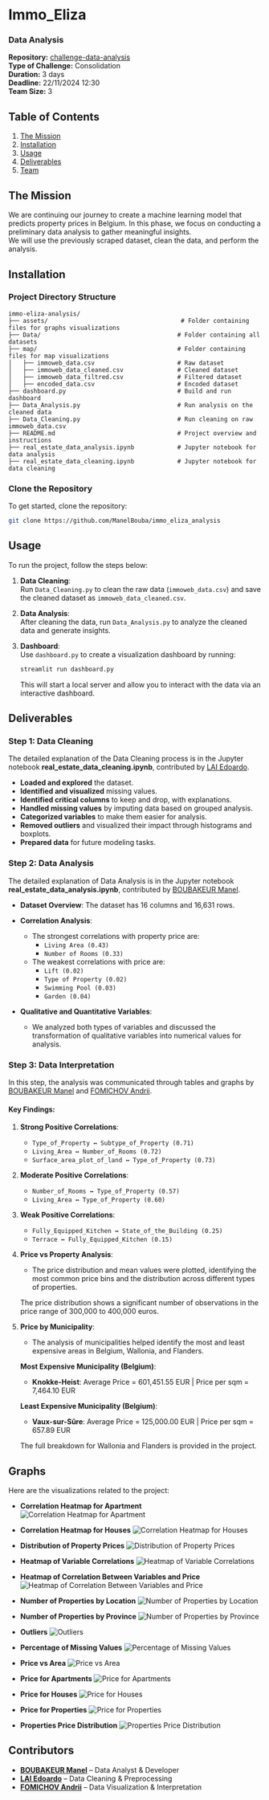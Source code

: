 
# **Immo_Eliza**
### **Data Analysis**
**Repository:** [challenge-data-analysis](https://github.com/ManelBouba/immo_eliza_analysis)  
**Type of Challenge:** Consolidation  
**Duration:** 3 days  
**Deadline:** 22/11/2024 12:30  
**Team Size:** 3  

## Table of Contents
1. [The Mission](#the-mission)
2. [Installation](#installation)
3. [Usage](#usage)
4. [Deliverables](#deliverables)
5. [Team](#team)

## The Mission
We are continuing our journey to create a machine learning model that predicts property prices in Belgium. In this phase, we focus on conducting a preliminary data analysis to gather meaningful insights.  
We will use the previously scraped dataset, clean the data, and perform the analysis.

## Installation
### Project Directory Structure

```plaintext
immo-eliza-analysis/
├── assets/                                     # Folder containing files for graphs visualizations
├── Data/                                      # Folder containing all datasets
├── map/                                       # Folder containing files for map visualizations
│   ├── immoweb_data.csv                       # Raw dataset
│   ├── immoweb_data_cleaned.csv               # Cleaned dataset
│   ├── immoweb_data_filtred.csv               # Filtered dataset
│   ├── encoded_data.csv                       # Encoded dataset
├── dashboard.py                               # Build and run dashboard
├── Data_Analysis.py                           # Run analysis on the cleaned data
├── Data_Cleaning.py                           # Run cleaning on raw immoweb_data.csv
├── README.md                                  # Project overview and instructions
├── real_estate_data_analysis.ipynb            # Jupyter notebook for data analysis
├── real_estate_data_cleaning.ipynb            # Jupyter notebook for data cleaning
```

### Clone the Repository

To get started, clone the repository:

```bash
git clone https://github.com/ManelBouba/immo_eliza_analysis
```

## Usage

To run the project, follow the steps below:

1) **Data Cleaning**:  
   Run `Data_Cleaning.py` to clean the raw data (`immoweb_data.csv`) and save the cleaned dataset as `immoweb_data_cleaned.csv`.

2) **Data Analysis**:  
   After cleaning the data, run `Data_Analysis.py` to analyze the cleaned data and generate insights.

3) **Dashboard**:  
   Use `dashboard.py` to create a visualization dashboard by running:
   
   ```bash
   streamlit run dashboard.py
   ```

   This will start a local server and allow you to interact with the data via an interactive dashboard.

## Deliverables

### **Step 1: Data Cleaning**

The detailed explanation of the Data Cleaning process is in the Jupyter notebook **real_estate_data_cleaning.ipynb**, contributed by [LAI Edoardo](https://www.linkedin.com/in/edoardo-lai/).

- **Loaded and explored** the dataset.
- **Identified and visualized** missing values.
- **Identified critical columns** to keep and drop, with explanations.
- **Handled missing values** by imputing data based on grouped analysis.
- **Categorized variables** to make them easier for analysis.
- **Removed outliers** and visualized their impact through histograms and boxplots.
- **Prepared data** for future modeling tasks.

### **Step 2: Data Analysis**

The detailed explanation of Data Analysis is in the Jupyter notebook **real_estate_data_analysis.ipynb**, contributed by [BOUBAKEUR Manel](https://www.linkedin.com/in/boubakeur-manel-52679a159/).

- **Dataset Overview**: The dataset has 16 columns and 16,631 rows.
- **Correlation Analysis**:
  - The strongest correlations with property price are:
    - `Living Area (0.43)`
    - `Number of Rooms (0.33)`
  - The weakest correlations with price are:
    - `Lift (0.02)`
    - `Type of Property (0.02)`
    - `Swimming Pool (0.03)`
    - `Garden (0.04)`

- **Qualitative and Quantitative Variables**:
  - We analyzed both types of variables and discussed the transformation of qualitative variables into numerical values for analysis.

### **Step 3: Data Interpretation**

In this step, the analysis was communicated through tables and graphs by [BOUBAKEUR Manel](https://www.linkedin.com/in/boubakeur-manel-52679a159/) and [FOMICHOV Andrii](https://www.linkedin.com/in/andrii-fomichov-73928642/).

#### Key Findings:

1. **Strong Positive Correlations**:
   - `Type_of_Property ↔ Subtype_of_Property (0.71)`
   - `Living_Area ↔ Number_of_Rooms (0.72)`
   - `Surface_area_plot_of_land ↔ Type_of_Property (0.73)`
   
2. **Moderate Positive Correlations**:
   - `Number_of_Rooms ↔ Type_of_Property (0.57)`
   - `Living_Area ↔ Type_of_Property (0.60)`
   
3. **Weak Positive Correlations**:
   - `Fully_Equipped_Kitchen ↔ State_of_the_Building (0.25)`
   - `Terrace ↔ Fully_Equipped_Kitchen (0.15)`

4. **Price vs Property Analysis**:
   - The price distribution and mean values were plotted, identifying the most common price bins and the distribution across different types of properties.

   
   The price distribution shows a significant number of observations in the price range of 300,000 to 400,000 euros.

5. **Price by Municipality**:
   - The analysis of municipalities helped identify the most and least expensive areas in Belgium, Wallonia, and Flanders.
   
   **Most Expensive Municipality (Belgium)**:  
   - **Knokke-Heist**: Average Price = 601,451.55 EUR | Price per sqm = 7,464.10 EUR
   
   **Least Expensive Municipality (Belgium)**:  
   - **Vaux-sur-Sûre**: Average Price = 125,000.00 EUR | Price per sqm = 657.89 EUR

   The full breakdown for Wallonia and Flanders is provided in the project.
   
## Graphs

Here are the visualizations related to the project:

- **Correlation Heatmap for Apartment**
  ![Correlation Heatmap for Apartment](assets/Correlation_Heatmap_for_Apartment.png)

- **Correlation Heatmap for Houses**
  ![Correlation Heatmap for Houses](assets/Correlation_Heatmap_for_Houses.png)

- **Distribution of Property Prices**
  ![Distribution of Property Prices](assets/Distribution_of_Property_Price.png)

- **Heatmap of Variable Correlations**
  ![Heatmap of Variable Correlations](assets/Heatmap_correlation_variables.png)

- **Heatmap of Correlation Between Variables and Price**
  ![Heatmap of Correlation Between Variables and Price](assets/Heatmap_correlation_Variables_Price.png)

- **Number of Properties by Location**
  ![Number of Properties by Location](assets/Num_Properties_Local.png)

- **Number of Properties by Province**
  ![Number of Properties by Province](assets/Num_Properties_Province.png)

- **Outliers**
  ![Outliers](assets/Outliers.png)

- **Percentage of Missing Values**
  ![Percentage of Missing Values](assets/Percentage_Missing_Values.png)

- **Price vs Area**
  ![Price vs Area](assets/Price_vs_Area.png)

- **Price for Apartments**
  ![Price for Apartments](assets/Price_for_Apartment.png)

- **Price for Houses**
  ![Price for Houses](assets/Price_for_Houses.png)

- **Price for Properties**
  ![Price for Properties](assets/Price_for_properties.png)

- **Properties Price Distribution**
  ![Properties Price Distribution](assets/Properties_Price.png)

## Contributors

- **[BOUBAKEUR Manel](https://www.linkedin.com/in/boubakeur-manel-52679a159/)** – Data Analyst & Developer
- **[LAI Edoardo](https://www.linkedin.com/in/edoardo-lai/)** – Data Cleaning & Preprocessing
- **[FOMICHOV Andrii](https://www.linkedin.com/in/andrii-fomichov-73928642/)** – Data Visualization & Interpretation

